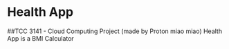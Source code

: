 # Health App
##TCC 3141 - Cloud Computing Project (made by Proton miao miao)
Health App is a BMI Calculator
